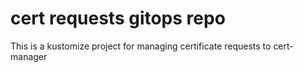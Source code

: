 # cert requests gitops repo

This is a kustomize project for managing certificate requests to cert-manager
